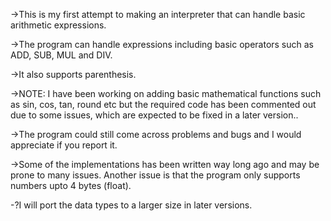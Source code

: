 ->This is my first attempt to making an interpreter that can handle basic arithmetic expressions.

->The program can handle expressions including basic operators such as ADD, SUB, MUL and DIV. 

->It also supports parenthesis. 

->NOTE: I have been working on adding basic mathematical functions such as sin, cos, tan, round etc but the required code has been commented out due to some issues,
which are expected to be fixed in a later version..

->The program could still come across problems and bugs and I would appreciate if you report it. 

->Some of the implementations has been written way long ago and may be prone to many issues. Another issue is that the program only supports numbers upto 4 bytes (float).

-?I will port the data types to a larger size in later versions.
